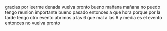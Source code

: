 gracias por leerme
denada
vuelva pronto
bueno mañana
mañana no puedo
tengo reunion importante
bueno pasado entonces
a que hora 
porque por la tarde
tengo otro evento
abrimos a las 6 
que mal
a las 6 y media
es el evento
entonces no vuelva pronto
